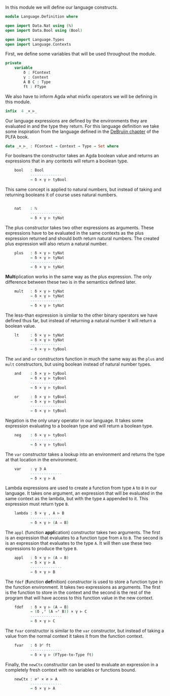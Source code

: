 In this module we will define our language constructs.
```agda
module Language.Definition where

open import Data.Nat using (ℕ)
open import Data.Bool using (Bool)

open import Language.Types
open import Language.Contexts
```

First, we define some variables that will be used throughout the module.
```agda
private
    variable
        δ : FContext
        γ : Context
        A B C : Type
        ft : FType
```

We also have to inform Agda what mixfix operators we will be defining in this module.
```agda
infix  4 _×_⊢_
```

Our language expressions are defined by the environments they are evaluated in
and the type they return. For this language definition we take some inspiration
from the language defined in the
[DeBruijn chapter](https://plfa.github.io/DeBruijn/) of the PLFA book.
```agda
data _×_⊢_ : FContext → Context → Type → Set where
```

For booleans the constructor takes an Agda boolean value and returns an 
expressions that in any contexts will return a boolean type.
```agda
    bool   : Bool
           --------------
           → δ × γ ⊢ tyBool
```

This same concept is applied to natural numbers, but instead of taking and
returning booleans it of course uses natural numbers.
```agda

    nat    : ℕ
           --------------
           → δ × γ ⊢ tyNat
```

The plus constructor takes two other expressions as arguments. These expressions
have to be evaluated in the same contexts as the plus expression returned and
should both return natural numbers. The created plus expression will also return
a natural number.
```agda
    plus   : δ × γ ⊢ tyNat
           → δ × γ ⊢ tyNat
           --------------
           → δ × γ ⊢ tyNat
```

**Mult**iplication works in the same way as the plus expression. The only difference
between these two is in the semantics defined later.
```agda
    mult   : δ × γ ⊢ tyNat
           → δ × γ ⊢ tyNat
           --------------
           → δ × γ ⊢ tyNat
```

The less-than expression is similar to the other binary operators we have defined
thus far, but instead of returning a natural number it will return a boolean
value.
```agda
    lt     : δ × γ ⊢ tyNat
           → δ × γ ⊢ tyNat
           --------------
           → δ × γ ⊢ tyBool
```

The `and` and `or` constructors function in much the same way as the `plus` and
`mult` constructors, but using boolean instead of natural number types.
```agda
    and    : δ × γ ⊢ tyBool
           → δ × γ ⊢ tyBool
           --------------
           → δ × γ ⊢ tyBool

    or     : δ × γ ⊢ tyBool
           → δ × γ ⊢ tyBool
           --------------
           → δ × γ ⊢ tyBool

```

Negation is the only unary operator in our language. It takes some expression
evaluating to a boolean type and will return a boolean type.
```agda
    neg    : δ × γ ⊢ tyBool
           --------------
           → δ × γ ⊢ tyBool
```

The `var` constructor takes a lookup into an environment and returns the type at
that location in the environment.
```agda
    var    : γ ∋ A
           --------------
           → δ × γ ⊢ A
```

Lambda expressions are used to create a function from type `A` to `B` in our
language. It takes one argument, an expression that will be evaluated in the same
context as the lambda, but with the type `A` appended to it. This expression must
return type `B`.

```agda
    lambda : δ × γ , A ⊢ B
           --------------
           → δ × γ ⊢ (A ⇒ B)
```

The `appl` (function **appl**ication) constructor takes two arguments. The first
is an expression that evaluates to a function type from `A` to `B`. The second is
is an expression that evaluates to the type `A`. It will then use these two
expressions to produce the type `B`.
```agda
    appl   : δ × γ ⊢ (A ⇒ B)
           → δ × γ ⊢ A
           --------------
           → δ × γ ⊢ B
```

The `fdef` (**f**unction **def**inition) constructor is used to store a function
type in the function environment. It takes two expressions as arguments. The
first is the function to store in the context and the second is the rest of the
program that will have access to this function value in the new context.
```agda
    fdef   : δ × γ ⊢ (A ⇒ B)
           → (δ ,ᶠ (A ⇒ᶠ B)) × γ ⊢ C
           --------------
           → δ × γ ⊢ C
```

The `fvar` constructor is similar to the `var` constructor, but instead of taking
a value from the normal context it takes it from the function context.
```agda
    fvar   : δ ∋ᶠ ft
           --------------
           → δ × γ ⊢ (FType-to-Type ft)
```

Finally, the `newCtx` constructor can be used to evaluate an expression in a
completely fresh context with no variables or functions bound.
```agda
    newCtx : ∅ᶠ × ∅ ⊢ A
           --------------
           → δ × γ ⊢ A
```
